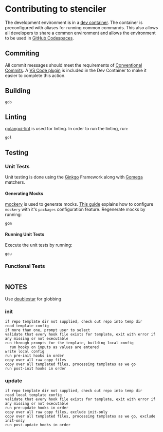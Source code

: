 # Contributing to stenciler

The development environment is in a [dev container](https://containers.dev). The container is preconfigured with aliases
for running common commands. This also allows all developers to share a common environment and allows the environment to
be used in [GitHub Codespaces](https://docs.github.com/en/codespaces).

## Commiting

All commit messages should meet the requirements of [Conventional Commits](https://www.conventionalcommits.org/en/v1.0.0/).
A [VS Code plugin](https://marketplace.visualstudio.com/items?itemName=vivaxy.vscode-conventional-commits) is included
in the Dev Container to make it easier to complete this action.

## Building

```shell
gob
```

## Linting

[golangci-lint](https://golangci-lint.run/) is used for linting. In order to run the linting, run:

```shell
gol
```

## Testing

### Unit Tests

Unit testing is done using the [Ginkgo](https://onsi.github.io/ginkgo/) Framework along with
[Gomega](https://onsi.github.io/gomega/) matchers.

#### Generating Mocks

[mockery](https://vektra.github.io/mockery/latest/) is used to generate mocks.
[This guide](https://vektra.github.io/mockery/latest/features/#packages-configuration) explains how to configure
`mockery` with it's `packages` configuration feature. Regenerate mocks by running:

```shell
gom
```

#### Running Unit Tests

Execute the unit tests by running:

```shell
gou
```

### Functional Tests

```shell
```

## NOTES

Use [doublestar](https://github.com/bmatcuk/doublestar) for globbing

### init

```pseudo
if repo template dir not supplied, check out repo into temp dir
read template config
if more than one, prompt user to select
validate that every hook file exists for template, exit with error if any missing or not executable
run through prompts for the template, building local config
  run hooks on inputs as values are entered
write local config
run pre-init hooks in order
copy over all raw copy files
copy over all templated files, processing templates as we go
run post-init hooks in order
```

### update

```pseudo
if repo template dir not supplied, check out repo into temp dir
read local template config
validate that every hook file exists for template, exit with error if any missing or not executable
run pre-update hooks in order
copy over all raw copy files, exclude init-only
copy over all templated files, processing templates as we go, exclude init-only
run post-update hooks in order
```

